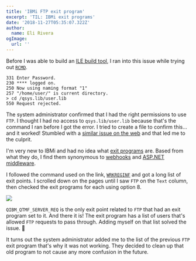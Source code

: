 ```yaml
---
title: 'IBMi FTP exit program'
excerpt: 'TIL: IBMi exit programs'
date: '2018-11-27T05:35:07.322Z'
author:
  name: Eli Rivera
ogImage:
  url: ''
---
```


Before I was able to build an [ILE build tool](/posts/ile-build-tool), I ran into this issue while trying out [`RCMD`](https://www.ibm.com/docs/en/i/7.3?topic=ssw_ibm_i_73/rzaiq/rzaiqrcmd.htm).

```shell
331 Enter Password.
230 **** logged on.
250 Now using naming format "1"
257 "/home/user/" is current directory.
> cd /qsys.lib/user.lib
550 Request rejected.
```

The system administrator confirmed that I had the right permissions to use `FTP`. I thought I had no access to `qsys.lib/user.lib` because that's the command I ran before I got the error. I tried to create a file to confirm this... and it worked! Stumbled with a [similar issue on the web](https://www.mcpressonline.com/forum/forum/networking/general-ae/9253-ftp-error-550-request-rejected) and that led me to the culprit.

I'm very new to IBMi and had no idea what [exit programs](https://www.ibm.com/docs/en/i/7.4?topic=concepts-exit-programs) are. Based from what they do, I find them synonymous to [webhooks](https://en.wikipedia.org/wiki/Webhook) and [ASP.NET middleware](https://docs.microsoft.com/en-us/aspnet/core/fundamentals/middleware/?view=aspnetcore-5.0).

I followed the command used on the link, [`WRKREGINF`](https://www.ibm.com/docs/en/i/7.4?topic=ssw_ibm_i_74/cl/wrkreginf.htm) and got a long list of exit points. I scrolled down on the pages until I saw `FTP` on the `Text` column, then checked the exit programs for each using option 8. 

![](https://storage.googleapis.com/frive-f158f.appspot.com/assets/img/blog/ibmi-ftp-exit-program/wrkreginf.jpg)

`QIBM_QTMF_SERVER_REQ` is the only exit point related to `FTP` that had an exit program set to it. And there it is! The exit program has a list of users that's allowed `FTP` requests to pass through. Adding myself on that list solved the issue. 🎉

It turns out the system administrator added me to the list of the previous `FTP` exit program that's why it was not working. They decided to clean up that old program to not cause any more confusion in the future.

